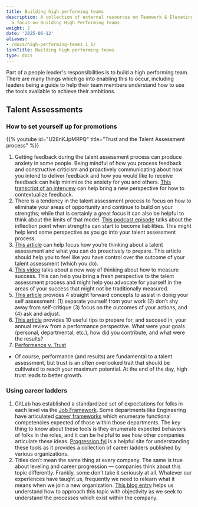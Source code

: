 ```yaml
---
title: Building high performing teams
description: A collection of external resources on Teamwork & Elevating Others, with
  a focus on Building High Performing Teams
weight: 2
date: '2025-06-12'
aliases:
- /docs/high-performing-teams_1_1/
linkTitle: Building high performing teams
type: docs
---
```


Part of a people leader's responsibilities is to build a high performing team. There are many things which go into enabling this to occur, including
leaders being a guide to help their team members understand how to use the tools available to achieve their ambitions.

## Talent Assessments

### How to set yourself up for promotions

{{% youtube id="U28nKJpMRPQ" title="Trust and the Talent Assessment process" %}}

1. Getting feedback during the talent assessment process can produce anxiety in some people. Being mindful of how you process feedback and constructive criticism and proactively communicating about how you intend to deliver feedback and how you would like to receive feedback can help minimize the anxiety for you and others. [This transcript of an interview](https://www.linkedin.com/pulse/how-love-criticism-adam-grant/) can help bring a new perspective for how to contextualize feedback.
1. There is a tendency in the talent assessment process to focus on how to eliminate your areas of opportunity and continue to build on your strengths; while that is certainly a great focus it can also be helpful to think about the limits of that model. [This podcast episode](https://open.spotify.com/episode/2CdHhfyUznf7fgYqXmd7R6?si=STXRQd4fSjKBOQc5wl2Hnw&dl_branch=1&nd=1) talks about the inflection point when strengths can start to become liabilities. This might help lend some perspective as you go into your talent assessment process.
1. [This article](https://hbr.org/2022/04/prepping-for-performance-reviews-our-favorite-reads) can help focus how you’re thinking about a talent assessment and what you can do proactively to prepare. This article should help you to feel like you have control over the outcome of your talent assessment (which you do).
1. [This video](https://www.youtube.com/watch?v=nyqLJSclNb4) talks about a new way of thinking about how to measure success. This can help you bring a fresh perspective to the talent assessment process and might help you advocate for yourself in the areas of your success that might not be traditionally measured.
1. [This article](https://hbr.org/2023/03/acing-your-self-appraisal-even-if-its-your-first) provides 4 straight forward concepts to assist in doing your self assessment: (1) separate yourself from your work (2) don’t shy away from self-critique (3) focus on the outcomes of your actions, and (4) ask and adjust.
1. [This article](https://www.wsj.com/articles/10-performance-review-preparation-tips-11610125896) provides 10 useful tips to prepare for, and succeed in, your annual review from a performance perspective. What were your goals (personal, departmental, etc.), how did you contribute, and what were the results?
1. [Performance v. Trust](https://www.youtube.com/watch?v=kJdXjtSnZTI)

- Of course, performance (and results) are fundamental to a talent assessment, but trust is an often overlooked trait that should be cultivated to reach your maximum potential. At the end of the day, high trust leads to better growth.

### Using career ladders

1. GitLab has established a standardized set of expectations for folks in each level via the [Job Framework](/handbook/company/structure/#job-frameworks). Some departments like Engineering have articulated [career frameworks](https://about.gitlab.com/handbook/engineering/careers/matrix/development/) which enumerate functional competencies expected of those within those departments. The key thing to know about these tools is they enumerate expected behaviors of folks in the roles, and it can be helpful to see how other companies articulate these ideas. [Progression.fyi](http://www.progression.fyi/) is a helpful site for understanding these tools as it provides a collection of career ladders published by various organizations.
1. Titles don’t mean the same thing at every company. The same is true about leveling and career progression — companies think about this topic differently. Frankly, some don’t take it seriously at all. Whatever our experiences have taught us, frequently we need to relearn what it means when we join a new organization. [This blog entry](https://charity.wtf/2020/09/14/useful-things-to-know-about-engineering-levels/) helps us understand how to approach this topic with objectivity as we seek to understand the processes which exist within the company.
